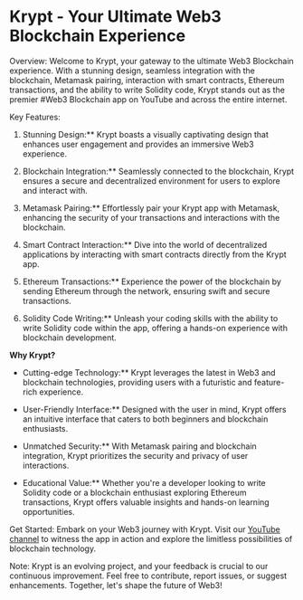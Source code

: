 # Krypt - Your Ultimate Web3 Blockchain Experience

Overview:
Welcome to Krypt, your gateway to the ultimate Web3 Blockchain experience. With a stunning design, seamless integration with the blockchain, Metamask pairing, interaction with smart contracts, Ethereum transactions, and the ability to write Solidity code, Krypt stands out as the premier #Web3 Blockchain app on YouTube and across the entire internet.

Key Features:
1. Stunning Design:** Krypt boasts a visually captivating design that enhances user engagement and provides an immersive Web3 experience.

2. Blockchain Integration:** Seamlessly connected to the blockchain, Krypt ensures a secure and decentralized environment for users to explore and interact with.

3. Metamask Pairing:** Effortlessly pair your Krypt app with Metamask, enhancing the security of your transactions and interactions with the blockchain.

4. Smart Contract Interaction:** Dive into the world of decentralized applications by interacting with smart contracts directly from the Krypt app.

5. Ethereum Transactions:** Experience the power of the blockchain by sending Ethereum through the network, ensuring swift and secure transactions.

6. Solidity Code Writing:** Unleash your coding skills with the ability to write Solidity code within the app, offering a hands-on experience with blockchain development.

**Why Krypt?**
- Cutting-edge Technology:** Krypt leverages the latest in Web3 and blockchain technologies, providing users with a futuristic and feature-rich experience.
  
- User-Friendly Interface:** Designed with the user in mind, Krypt offers an intuitive interface that caters to both beginners and blockchain enthusiasts.

- Unmatched Security:** With Metamask pairing and blockchain integration, Krypt prioritizes the security and privacy of user interactions.

- Educational Value:** Whether you're a developer looking to write Solidity code or a blockchain enthusiast exploring Ethereum transactions, Krypt offers valuable insights and hands-on learning opportunities.

Get Started:
Embark on your Web3 journey with Krypt. Visit our [YouTube channel](#) to witness the app in action and explore the limitless possibilities of blockchain technology.

Note:
Krypt is an evolving project, and your feedback is crucial to our continuous improvement. Feel free to contribute, report issues, or suggest enhancements. Together, let's shape the future of Web3!

